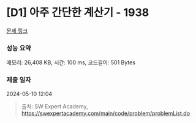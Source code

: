 # [D1] 아주 간단한 계산기 - 1938 

[문제 링크](https://swexpertacademy.com/main/code/problem/problemDetail.do?contestProbId=AV5PjsYKAMIDFAUq) 

### 성능 요약

메모리: 26,408 KB, 시간: 100 ms, 코드길이: 501 Bytes

### 제출 일자

2024-05-10 12:04



> 출처: SW Expert Academy, https://swexpertacademy.com/main/code/problem/problemList.do